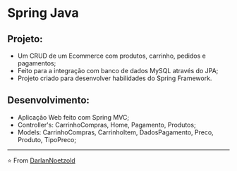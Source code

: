 # Spring Java

## Projeto:
* Um CRUD de um Ecommerce com produtos, carrinho, pedidos e pagamentos;
* Feito para a integração com banco de dados MySQL através do JPA;
* Projeto criado para desenvolver habilidades do Spring Framework.

## Desenvolvimento:
* Aplicação Web feito com Spring MVC;
* Controller's: CarrinhoCompras, Home, Pagamento, Produtos;
* Models: CarrinhoCompras, CarrinhoItem, DadosPagamento, Preco, Produto, TipoPreco;

---

⭐️ From [DarlanNoetzold](https://github.com/DarlanNoetzold)
